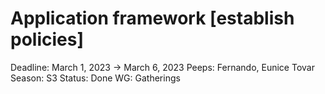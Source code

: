 # Application framework [establish policies]

Deadline: March 1, 2023 → March 6, 2023
Peeps: Fernando, Eunice Tovar
Season: S3
Status: Done
WG: Gatherings